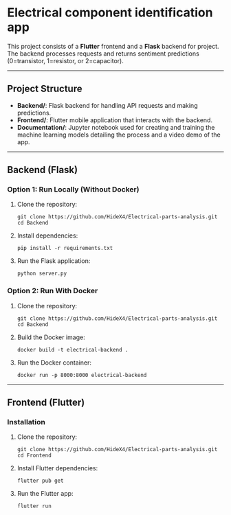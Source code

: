 # Electrical component identification app

This project consists of a **Flutter** frontend and a **Flask** backend for project. The backend processes requests and returns sentiment predictions (0=transistor, 1=resistor, or 2=capacitor).

---

## Project Structure

- **Backend/**: Flask backend for handling API requests and making predictions.
- **Frontend/**: Flutter mobile application that interacts with the backend.
- **Documentation/**: Jupyter notebook used for creating and training the machine learning models detailing the process and a video demo of the app.

---

## Backend (Flask)

### Option 1: Run Locally (Without Docker)

1. Clone the repository:
   ```
   git clone https://github.com/HideX4/Electrical-parts-analysis.git
   cd Backend
   ```

2. Install dependencies:
   ```
   pip install -r requirements.txt
   ```

3. Run the Flask application:
   ```
   python server.py
   ```

### Option 2: Run With Docker

1. Clone the repository:
   ```
   git clone https://github.com/HideX4/Electrical-parts-analysis.git
   cd Backend
   ```

2. Build the Docker image:
   ```
   docker build -t electrical-backend .
   ```

3. Run the Docker container:
   ```
   docker run -p 8000:8000 electrical-backend
   ```

---

## Frontend (Flutter)

### Installation

1. Clone the repository:
   ```
   git clone https://github.com/HideX4/Electrical-parts-analysis.git
   cd Frontend
   ```

2. Install Flutter dependencies:
   ```
   flutter pub get
   ```

3. Run the Flutter app:
   ```
   flutter run
   ```
